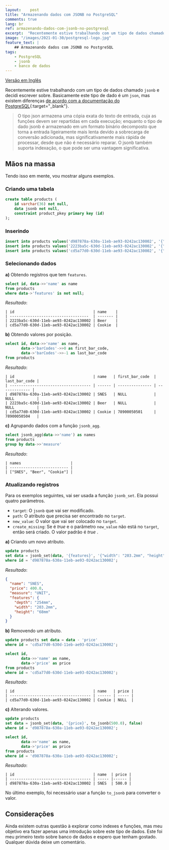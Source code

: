 ```yaml
---
layout:    post
title: "Armazenando dados com JSONB no PostgreSQL"
comments: true
lang: br
ref: armazenando-dados-com-jsonb-no-postgresql
excerpt:  "Recentemente estive trabalhando com um tipo de dados chamado JSONB e decidi escrever sobre. Basicamente este tipo de dado é um JSON, mas existem diferenças de acordo com a documentação do PostgreSQL."
image: "/images/2021-01-30/postgresql-logo.jpg"
feature_text: |
    ## Armazenando dados com JSONB no PostgreSQL
tags:
    - PostgreSQL
    - jsonb
    - banco de dados
---
```


[Versão em Inglês]({{site.baseurl}}/2021/01/30/storing-data-with-jsonb-on-postgresql)

Recentemente estive trabalhando com um tipo de dados chamado `jsonb` e decidi escrever sobre. Basicamente este tipo de dado é um `json`, mas existem diferenças [de acordo com a documentação do PostgreSQL](https://www.postgresql.org/docs/9.4/datatype-json.html){:target="_blank"}.

>O tipo json armazena uma cópia exata do texto de entrada, cuja as funções devem ser repartidas em cada execução; enquanto o tipo de dado jsonb é armazenado em um formato binário decomposto que torna a entrada ligeiramente mais lenta devido a sobrecarga de conversão adicionada, mas significativamente mais rápida de processar, desde que não é necessário reparar. O jsonb também suporta indexação, o que pode ser uma vantagem significativa.

## Mãos na massa

Tendo isso em mente, vou mostrar alguns exemplos.

### Criando uma tabela

```sql
create table products (
	id varchar(36) not null,
	data jsonb not null,
	constraint product_pkey primary key (id)
);
```

### Inserindo

```sql
insert into products values('d987878a-630a-11eb-ae93-0242ac130002', '{"name": "SNES", "price": 400.0, "measure": "UNIT"}');
insert into products values('2223ba5c-630d-11eb-ae93-0242ac130002', '{"name":"Beer","price":8.50,"measure":"UNIT","features":{"size":"600ML","expiration_date":"2021-04-01","manufacture_date":"2020-07-16"}}');
insert into products values('cd5a77d0-630d-11eb-ae93-0242ac130002', '{"name":"Cookie","price":2.0,"measure":"UNIT","features":{"expiration_date":"2021-03-14","manufacture_date":"2020-04-13"},"barCodes":["78900050501","78900050502","78900050503","78900050504"]}');
```

### Selecionando dados

**a)** Obtendo registros que tem `features`.

```sql
select id, data->>'name' as name 
from products 
where data->'features' is not null;
```
_Resultado_:

```text
| id                                   | name    |
| -----------------------------------  | ------- |
| 2223ba5c-630d-11eb-ae93-0242ac130002 | Beer    | 
| cd5a77d0-630d-11eb-ae93-0242ac130002 | Cookie  |
```

**b)** Obtendo valores por posição.

```sql
select id, data->>'name' as name, 
       data->'barCodes'->>0 as first_bar_code,
       data->'barCodes'->>-1 as last_bar_code
from products
```

_Resultado_: 

```text
| id                                   | name   | first_bar_code  | last_bar_code |
| ------------------------------------ | ------ | --------------- | ------------- |
| d987878a-630a-11eb-ae93-0242ac130002 | SNES   | NULL            | NULL          |
| 2223ba5c-630d-11eb-ae93-0242ac130002 | Beer   | NULL            | NULL          |
| cd5a77d0-630d-11eb-ae93-0242ac130002 | Cookie | 78900050501     | 78900050504   |
```

**c)** Agrupando dados com a função `jsonb_agg`.

```sql
select jsonb_agg(data->>'name') as names
from products 
group by data->>'measure'
```

_Resultado_:

```text
| names                      |
| -------------------------- | 
| ["SNES", "Beer", "Cookie"] |
```

### Atualizando registros

Para os exemplos seguintes, vai ser usada a função `jsonb_set`. Ela possui quatro parâmetros.

* `target`: O `jsonb` que vai ser modificado.
* `path`: O atributo que precisa ser encontrado no `target`.
* `new_value`: O valor que vai ser colocado no `target`.
* `create_missing`: Se é _true_ e o parâmetro `new_value` não está no `target`, então será criado. O valor padrão é _true_ .

**a)** Criando um novo atributo.

```sql
update products 
set data = jsonb_set(data, '{features}', '{"width": "203.2mm", "height": "68mm", "depth":"254mm"}', true)
where id = 'd987878a-630a-11eb-ae93-0242ac130002';
```

_Resultado_:

```json
{
  "name": "SNES",
  "price": 400.0,
  "measure": "UNIT",
  "features": {
    "depth": "254mm",
    "width": "203.2mm",
    "height": "68mm"
  }
}
```

**b)** Removendo um atributo.

```sql
update products set data = data - 'price'
where id = 'cd5a77d0-630d-11eb-ae93-0242ac130002';

select id,
       data->>'name' as name,
       data->'price' as price 
from products 
where id = 'cd5a77d0-630d-11eb-ae93-0242ac130002';
```

_Resultado_:

```text
| id                                   | name   | price |
| ------------------------------------ | ------ | ----- |
| cd5a77d0-630d-11eb-ae93-0242ac130002 | Cookie | NULL  |
```

**c)** Alterando valores.

```sql
update products 
set data = jsonb_set(data, '{price}', to_jsonb(500.0), false)
where id = 'd987878a-630a-11eb-ae93-0242ac130002';

select id,
       data->>'name' as name,
       data->'price' as price 
from products 
where id = 'd987878a-630a-11eb-ae93-0242ac130002';
```
_Resultado_:

```text
| id                                   | name  | price |
| ------------------------------------ | ----- |------ |
| d987878a-630a-11eb-ae93-0242ac130002 | SNES  | 500.0 |
```

No último exemplo, foi necessário usar a função `to_jsonb` para converter o valor.

## Considerações

Ainda existem outras questão à explorar como indexes e funções, mas meu objetivo era fazer apenas uma introdução sobre este tipo de dados. Este foi meu primeiro texto sobre banco de dados e espero que tenham gostado. Qualquer dúvida deixe um comentário.
